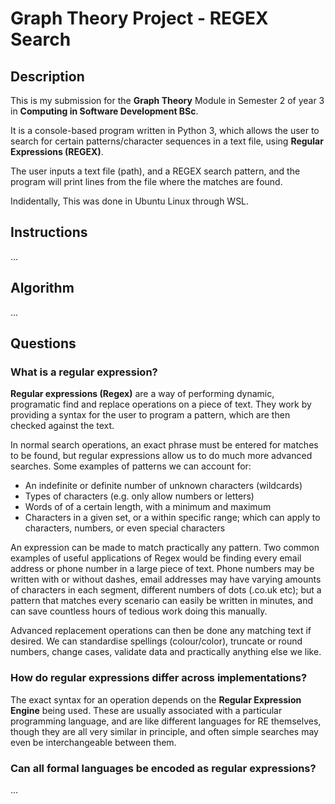 # Graph Theory Project - REGEX Search
## Description
This is my submission for the **Graph Theory** Module in Semester 2 of year 3 in **Computing in Software Development BSc**.

It is a console-based program written in Python 3, which allows the user to search for certain patterns/character sequences in a text file, using **Regular Expressions (REGEX)**.

The user inputs a text file (path), and a REGEX search pattern, and the program will print lines from the file where the matches are found.

Indidentally, This was done in Ubuntu Linux through WSL.

## Instructions
...

## Algorithm
...

## Questions
### What is a regular expression?
**Regular expressions (Regex)** are a way of performing dynamic, programatic find and replace operations on a piece of text. They work by providing a syntax for the user to program a pattern, which are then checked against the text.

In normal search operations, an exact phrase must be entered for matches to be found, but regular expressions allow us to do much more advanced searches. 
Some examples of patterns we can account for:
- An indefinite or definite number of unknown characters (wildcards)
- Types of characters (e.g. only allow numbers or letters)
- Words of of a certain length, with a minimum and maximum
- Characters in a given set, or a within specific range; which can apply to characters, numbers, or even special characters

An expression can be made to match practically any pattern. Two common examples of useful applications of Regex would be finding every email address or phone number in a large piece of text. Phone numbers may be written with or without dashes, email addresses may have varying amounts of characters in each segment, different numbers of dots (.co.uk etc); but a pattern that matches every scenario can easily be written in minutes, and can save countless hours of tedious work doing this manually.

Advanced replacement operations can then be done any matching text if desired. We can standardise spellings (colour/color), truncate or round numbers, change cases, validate data and practically anything else we like.

### How do regular expressions differ across implementations?
The exact syntax for an operation depends on the **Regular Expression Engine** being used. These are usually associated with a particular programming language, and are like different languages for RE themselves, though they are all very similar in principle, and often simple searches may even be interchangeable between them.

### Can all formal languages be encoded as regular expressions?
...
